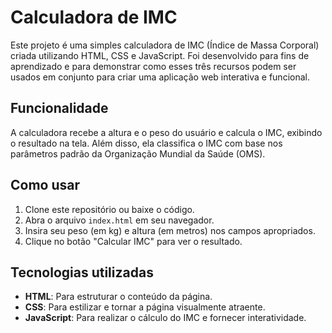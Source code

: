 # Calculadora de IMC

Este projeto é uma simples calculadora de IMC (Índice de Massa Corporal) criada utilizando HTML, CSS e JavaScript. Foi desenvolvido para fins de aprendizado e para demonstrar como esses três recursos podem ser usados em conjunto para criar uma aplicação web interativa e funcional.

## Funcionalidade

A calculadora recebe a altura e o peso do usuário e calcula o IMC, exibindo o resultado na tela. Além disso, ela classifica o IMC com base nos parâmetros padrão da Organização Mundial da Saúde (OMS).

## Como usar

1. Clone este repositório ou baixe o código.
2. Abra o arquivo `index.html` em seu navegador.
3. Insira seu peso (em kg) e altura (em metros) nos campos apropriados.
4. Clique no botão "Calcular IMC" para ver o resultado.

## Tecnologias utilizadas

- **HTML**: Para estruturar o conteúdo da página.
- **CSS**: Para estilizar e tornar a página visualmente atraente.
- **JavaScript**: Para realizar o cálculo do IMC e fornecer interatividade.
